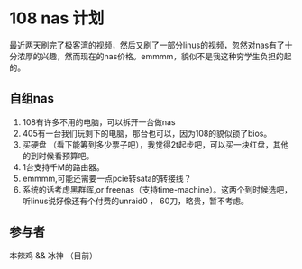 # 108 nas 计划 

最近两天刷完了极客湾的视频，然后又刷了一部分linus的视频，忽然对nas有了十分浓厚的兴趣，然而现在的nas价格。emmmm，貌似不是我这种穷学生负担的起的。

## 自组nas

1. 108有许多不用的电脑，可以拆开一台做nas
2. 405有一台我们玩剩下的电脑，那台也可以，因为108的貌似锁了bios。
3. 买硬盘 （看下能筹到多少票子吧），我觉得2t起步吧，可以买一块红盘，其他的到时候看预算吧。
4. 1台支持千M的路由器。
5. emmmm,可能还需要一点pcie转sata的转接线？
6. 系统的话考虑黑群晖,or freenas（支持time-machine）。这两个到时候选吧，听linus说好像还有个付费的unraid0 ， 60刀，略贵，暂不考虑。

## 参与者 

本辣鸡 && 冰神 （目前） 